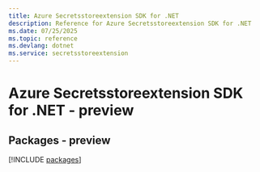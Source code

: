 ```yaml
---
title: Azure Secretsstoreextension SDK for .NET
description: Reference for Azure Secretsstoreextension SDK for .NET
ms.date: 07/25/2025
ms.topic: reference
ms.devlang: dotnet
ms.service: secretsstoreextension
---
```

# Azure Secretsstoreextension SDK for .NET - preview
## Packages - preview
[!INCLUDE [packages](secretsstoreextension-index.md)]